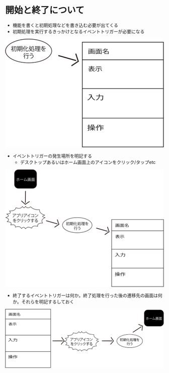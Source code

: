 # 開始と終了について

* 機能を書くと初期処理などを書き込む必要が出てくる
* 初期処理を実行するきっかけとなるイベントトリガーが必要になる

![ui_09](image/ui_09.png)

* イベントトリガーの発生場所を明記する
    * デスクトップあるいはホーム画面上のアイコンをクリック/タップetc

![ui_10](image/ui_10.png)

* 終了するイベントトリガーは何か。終了処理を行った後の遷移先の画面は何か。それらを明記するしておく

![ui_11](image/ui_11.png)